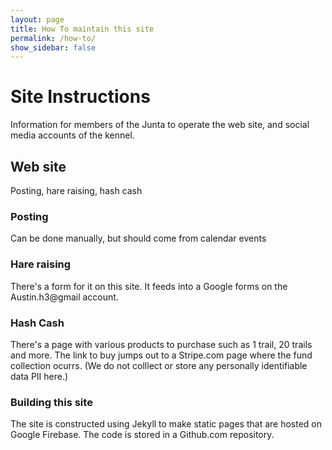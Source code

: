 ```yaml
---
layout: page
title: How To maintain this site
permalink: /how-to/
show_sidebar: false
---
```

# Site Instructions
Information for members of the Junta to operate the web site, and social media accounts of the kennel. 

## Web site
Posting, hare raising, hash cash

### Posting
Can be done manually, but should come from calendar events

### Hare raising
There's a form for it on this site. It feeds into a Google forms on the Austin.h3@gmail account. 

### Hash Cash
There's a page with various products to purchase such as 1 trail, 20 trails and more. The link to buy jumps out to a Stripe.com page where the fund collection ocurrs. (We do not colllect or store any personally identifiable data PII here.)

### Building this site
The site is constructed using Jekyll to make static pages that are hosted on Google Firebase. The code is stored in a Github.com repository. 
